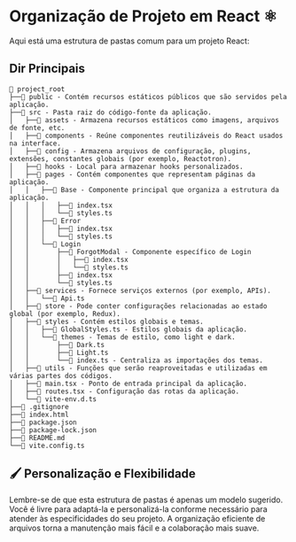 # Organização de Projeto em React ⚛️

Aqui está uma estrutura de pastas comum para um projeto React:


## Dir Principais
```
📂 project_root
├──📁 public - Contém recursos estáticos públicos que são servidos pela aplicação.
├──📁 src - Pasta raiz do código-fonte da aplicação.
│   ├──📁 assets - Armazena recursos estáticos como imagens, arquivos de fonte, etc.
│   ├──📁 components - Reúne componentes reutilizáveis do React usados na interface.
│   ├──📁 config - Armazena arquivos de configuração, plugins, extensões, constantes globais (por exemplo, Reactotron).
│   ├──📁 hooks - Local para armazenar hooks personalizados.
│   ├──📁 pages - Contém componentes que representam páginas da aplicação.
│   │   ├──📁 Base - Componente principal que organiza a estrutura da aplicação.
│   │   │   ├──📄 index.tsx
│   │   │   └──📄 styles.ts
│   │   ├──📁 Error
│   │   │   ├──📄 index.tsx
│   │   │   └──📄 styles.ts
│   │   └──📁 Login
│   │       ├──📁 ForgotModal - Componente específico de Login
│   │       │   ├──📄 index.tsx
│   │       │   └──📄 styles.ts
│   │       ├──📄 index.tsx
│   │       └──📄 styles.ts
│   ├──📁 services - Fornece serviços externos (por exemplo, APIs).
│   │   └──📄 Api.ts
│   ├──📁 store - Pode conter configurações relacionadas ao estado global (por exemplo, Redux).
│   ├──📁 styles - Contém estilos globais e temas.
│   │   ├──📄 GlobalStyles.ts - Estilos globais da aplicação.
│   │   └──📁 themes - Temas de estilo, como light e dark.
│   │       ├──📄 Dark.ts
│   │       ├──📄 Light.ts
│   │       └──📄 index.ts - Centraliza as importações dos temas.
│   ├──📁 utils - Funções que serão reaproveitadas e utilizadas em várias partes dos códigos.
│   ├──📄 main.tsx - Ponto de entrada principal da aplicação.
│   ├──📄 routes.tsx - Configuração das rotas da aplicação.
│   └──📄 vite-env.d.ts
├──📄 .gitignore
├──📄 index.html
├──📄 package.json
├──📄 package-lock.json
├──📄 README.md
└──📄 vite.config.ts
```

##  🖌️ **Personalização e Flexibilidade**

Lembre-se de que esta estrutura de pastas é apenas um modelo sugerido. Você é livre para adaptá-la e personalizá-la conforme necessário para atender às especificidades do seu projeto. A organização eficiente de arquivos torna a manutenção mais fácil e a colaboração mais suave.
